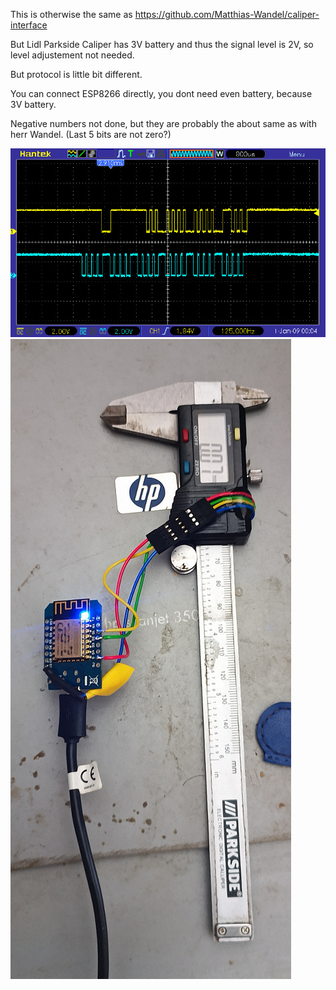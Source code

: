 This is otherwise the same as https://github.com/Matthias-Wandel/caliper-interface

But Lidl Parkside Caliper has 3V battery and thus the signal level is 2V, so
level adjustement not needed.

But protocol is little bit different.

You can connect ESP8266 directly, you dont need even battery, because 3V battery.  

Negative numbers not done, but they are probably the about same as with herr Wandel. (Last 5 bits
are not zero?)

<img src=pic_37_2.jpg>
<img src=iik.jpg>
